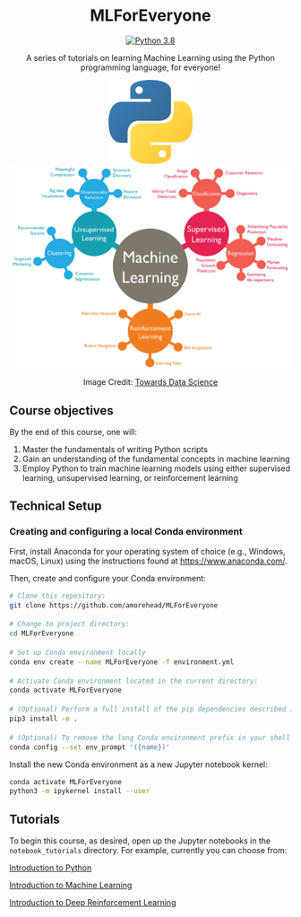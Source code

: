 <div align="center">

# MLForEveryone
[![Python 3.8](https://img.shields.io/badge/python-3.8-blue.svg)](https://www.python.org/downloads/release/python-380/)

A series of tutorials on learning Machine Learning using the Python programming language, for everyone!

<img src="images/python_icon.png" alt="Python Icon" width="150"/>

<img src="images/machine_learning_chart.png" alt="Python Icon" width="1398"/>

Image Credit: [Towards Data Science](https://towardsdatascience.com/machine-learning-algorithms-in-laymans-terms-part-1-d0368d769a7b)

</div>

## Course objectives

By the end of this course, one will:
1. Master the fundamentals of writing Python scripts
2. Gain an understanding of the fundamental concepts in machine learning
3. Employ Python to train machine learning models using either supervised learning, unsupervised learning, or reinforcement learning

## Technical Setup
### Creating and configuring a local Conda environment

First, install Anaconda for your operating system of choice (e.g., Windows, macOS, Linux) using the instructions found at https://www.anaconda.com/.

Then, create and configure your Conda environment:

```bash
# Clone this repository:
git clone https://github.com/amorehead/MLForEveryone

# Change to project directory:
cd MLForEveryone

# Set up Conda environment locally
conda env create --name MLForEveryone -f environment.yml

# Activate Conda environment located in the current directory:
conda activate MLForEveryone

# (Optional) Perform a full install of the pip dependencies described in 'requirements.txt':
pip3 install -e .

# (Optional) To remove the long Conda environment prefix in your shell prompt, modify the env_prompt setting in your .condarc file with:
conda config --set env_prompt '({name})'
```

Install the new Conda environment as a new Jupyter notebook kernel:

```bash
conda activate MLForEveryone
python3 -m ipykernel install --user
```

## Tutorials

To begin this course, as desired, open up the Jupyter notebooks in the `notebook_tutorials` directory. For example, currently you can choose from:

[Introduction to Python](https://colab.research.google.com/github/amorehead/MLForEveryone/blob/main/notebook_tutorials/Introduction_to_Python.ipynb)

[Introduction to Machine Learning](https://colab.research.google.com/github/amorehead/MLForEveryone/blob/main/notebook_tutorials/Introduction_to_Machine_Learning.ipynb)

[Introduction to Deep Reinforcement Learning](https://colab.research.google.com/github/amorehead/MLForEveryone/blob/main/notebook_tutorials/Introduction_to_Deep_Reinforcement_Learning.ipynb)
